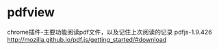 # pdfview
chrome插件-主要功能阅读pdf文件，以及记住上次阅读的记录
pdfjs-1.9.426 http://mozilla.github.io/pdf.js/getting_started/#download
